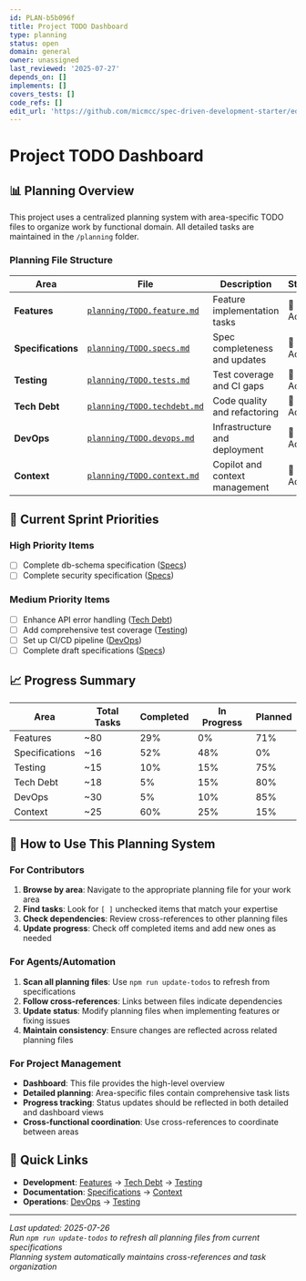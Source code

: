 ```yaml
---
id: PLAN-b5b096f
title: Project TODO Dashboard
type: planning
status: open
domain: general
owner: unassigned
last_reviewed: '2025-07-27'
depends_on: []
implements: []
covers_tests: []
code_refs: []
edit_url: 'https://github.com/micmcc/spec-driven-development-starter/edit/main/TODO.md'
---
```

# Project TODO Dashboard

## 📊 Planning Overview

This project uses a centralized planning system with area-specific TODO files to organize work by functional domain. All detailed tasks are maintained in the `/planning` folder.

### Planning File Structure

| Area | File | Description | Status |
|------|------|-------------|---------|
| **Features** | [`planning/TODO.feature.md`](TODO.feature.md) | Feature implementation tasks | 🔄 Active |
| **Specifications** | [`planning/TODO.specs.md`](TODO.specs.md) | Spec completeness and updates | 🔄 Active |
| **Testing** | [`planning/TODO.tests.md`](TODO.tests.md) | Test coverage and CI gaps | 🔄 Active |
| **Tech Debt** | [`planning/TODO.techdebt.md`](TODO.techdebt.md) | Code quality and refactoring | 🔄 Active |
| **DevOps** | [`planning/TODO.devops.md`](TODO.devops.md) | Infrastructure and deployment | 🔄 Active |
| **Context** | [`planning/TODO.context.md`](TODO.context.md) | Copilot and context management | 🔄 Active |

## 🎯 Current Sprint Priorities

### High Priority Items
- [ ] Complete db-schema specification ([Specs](TODO.specs.md))
- [ ] Complete security specification ([Specs](TODO.specs.md))

### Medium Priority Items
- [ ] Enhance API error handling ([Tech Debt](TODO.techdebt.md))
- [ ] Add comprehensive test coverage ([Testing](TODO.tests.md))
- [ ] Set up CI/CD pipeline ([DevOps](TODO.devops.md))
- [ ] Complete draft specifications ([Specs](TODO.specs.md))

## 📈 Progress Summary

| Area | Total Tasks | Completed | In Progress | Planned |
|------|-------------|-----------|-------------|---------|
| Features | ~80 | 29% | 0% | 71% |
| Specifications | ~16 | 52% | 48% | 0% |
| Testing | ~15 | 10% | 15% | 75% |
| Tech Debt | ~18 | 5% | 15% | 80% |
| DevOps | ~30 | 5% | 10% | 85% |
| Context | ~25 | 60% | 25% | 15% |

## 🔄 How to Use This Planning System

### For Contributors
1. **Browse by area**: Navigate to the appropriate planning file for your work area
2. **Find tasks**: Look for `[ ]` unchecked items that match your expertise
3. **Check dependencies**: Review cross-references to other planning files
4. **Update progress**: Check off completed items and add new ones as needed

### For Agents/Automation
1. **Scan all planning files**: Use `npm run update-todos` to refresh from specifications
2. **Follow cross-references**: Links between files indicate dependencies
3. **Update status**: Modify planning files when implementing features or fixing issues
4. **Maintain consistency**: Ensure changes are reflected across related planning files

### For Project Management
- **Dashboard**: This file provides the high-level overview
- **Detailed planning**: Area-specific files contain comprehensive task lists
- **Progress tracking**: Status updates should be reflected in both detailed and dashboard views
- **Cross-functional coordination**: Use cross-references to coordinate between areas

## 🔗 Quick Links

- **Development**: [Features](TODO.feature.md) → [Tech Debt](TODO.techdebt.md) → [Testing](TODO.tests.md)
- **Documentation**: [Specifications](TODO.specs.md) → [Context](TODO.context.md)
- **Operations**: [DevOps](TODO.devops.md) → [Testing](TODO.tests.md)

---

*Last updated: 2025-07-26*  
*Run `npm run update-todos` to refresh all planning files from current specifications*  
*Planning system automatically maintains cross-references and task organization*
